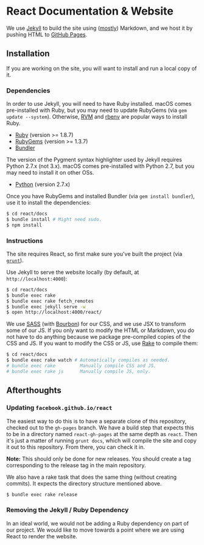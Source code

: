 # React Documentation & Website

We use [Jekyll](http://jekyllrb.com/) to build the site using ([mostly](http://zpao.com/posts/adding-line-highlights-to-markdown-code-fences/)) Markdown, and we host it by pushing HTML to [GitHub Pages](http://pages.github.com/).

## Installation

If you are working on the site, you will want to install and run a local copy of it.

### Dependencies

In order to use Jekyll, you will need to have Ruby installed. macOS comes pre-installed with Ruby, but you may need to update RubyGems (via `gem update --system`).
Otherwise, [RVM](https://rvm.io/) and [rbenv](https://github.com/sstephenson/rbenv) are popular ways to install Ruby.

 - [Ruby](http://www.ruby-lang.org/) (version >= 1.8.7)
 - [RubyGems](http://rubygems.org/) (version >= 1.3.7)
 - [Bundler](http://gembundler.com/)

The version of the Pygment syntax highlighter used by Jekyll requires Python 2.7.x (not 3.x). macOS comes pre-installed with Python 2.7, but you may need to install it on other OSs.

 - [Python](https://www.python.org) (version 2.7.x)

Once you have RubyGems and installed Bundler (via `gem install bundler`), use it to install the dependencies:

```sh
$ cd react/docs
$ bundle install # Might need sudo.
$ npm install
```

### Instructions

The site requires React, so first make sure you've built the project (via [`grunt`](http://gruntjs.com/getting-started)).

Use Jekyll to serve the website locally (by default, at `http://localhost:4000`):

```sh
$ cd react/docs
$ bundle exec rake
$ bundle exec rake fetch_remotes
$ bundle exec jekyll serve -w
$ open http://localhost:4000/react/
```

We use [SASS](http://sass-lang.com/) (with [Bourbon](http://bourbon.io/)) for our CSS, and we use JSX to transform some of our JS.
If you only want to modify the HTML or Markdown, you do not have to do anything because we package pre-compiled copies of the CSS and JS.
If you want to modify the CSS or JS, use [Rake](http://rake.rubyforge.org/) to compile them:

```sh
$ cd react/docs
$ bundle exec rake watch # Automatically compiles as needed.
# bundle exec rake         Manually compile CSS and JS.
# bundle exec rake js      Manually compile JS, only.
```

## Afterthoughts

### Updating `facebook.github.io/react`

The easiest way to do this is to have a separate clone of this repository, checked out to the `gh-pages` branch. We have a build step that expects this to be in a directory named `react-gh-pages` at the same depth as `react`. Then it's just a matter of running `grunt docs`, which will compile the site and copy it out to this repository. From there, you can check it in.

**Note:** This should only be done for new releases. You should create a tag corresponding to the release tag in the main repository.

We also have a rake task that does the same thing (without creating commits). It expects the directory structure mentioned above.

```sh
$ bundle exec rake release
```

### Removing the Jekyll / Ruby Dependency

In an ideal world, we would not be adding a Ruby dependency on part of our project. We would like to move towards a point where we are using React to render the website.

